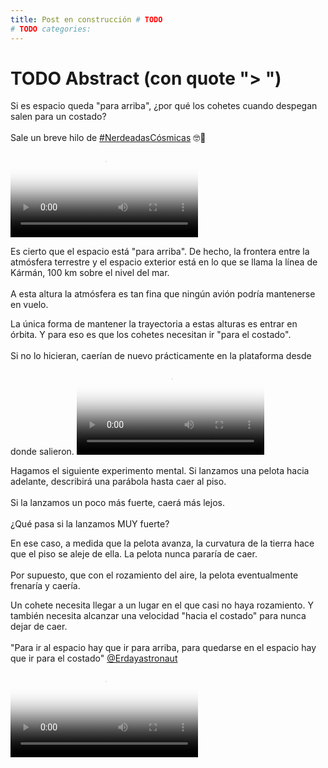 ```yaml
---
title: Post en construcción # TODO
# TODO categories: 
---
```

# TODO Abstract (con quote "> ")

<div class="card-tweets" dir="auto">
    <p>Si es espacio queda "para arriba", ¿por qué los cohetes cuando despegan salen para un costado?<br />
<br />
Sale un breve hilo de <a class="entity-hashtag" href="/hashtag/NerdeadasC%C3%B3smicas">#NerdeadasCósmicas</a> 🤓🌌 <span class="entity-video"><video controls poster="https://pbs.twimg.com/ext_tw_video_thumb/1303360605651374085/pu/img/i5MfgHR2nwfWee-A.jpg"><source src="https://video.twimg.com/ext_tw_video/1303360605651374085/pu/vid/1280x720/JQzGfQ06QSVTjmxi.mp4?tag=10" type="video/mp4"><br />
<source src="https://video.twimg.com/ext_tw_video/1303360605651374085/pu/pl/vhdtHr5xHdVp65vQ.m3u8?tag=10" type="application/x-mpegURL"> Sorry, your browser doesn't support embedded videos<br><img alt="" src="https://pbs.twimg.com/ext_tw_video_thumb/1303360605651374085/pu/img/i5MfgHR2nwfWee-A.jpg"></video></span></p>
    <p>Es cierto que el espacio está "para arriba". De hecho, la frontera entre la atmósfera terrestre y el espacio exterior está en lo que se llama la línea de Kármán, 100 km sobre el nivel del mar.<br />
<br />
A esta altura la atmósfera es tan fina que ningún avión podría mantenerse en vuelo. <span class="entity-image"><a href="https://pbs.twimg.com/media/EhaAxD0WoAgWhGW.jpg" target="_blank"><img alt="" src="https://pbs.twimg.com/media/EhaAxD0WoAgWhGW.jpg" data-src="https://pbs.twimg.com/media/EhaAxD0WoAgWhGW.jpg"></a></span></p>
    <p>La única forma de mantener la trayectoria a estas alturas es entrar en órbita. Y para eso es que los cohetes necesitan ir "para el costado". <br />
<br />
Si no lo hicieran, caerían de nuevo prácticamente en la plataforma desde donde salieron. <span class="entity-video-gif"><video autoplay loop controls poster="https://pbs.twimg.com/tweet_video_thumb/EhaBOioWoAEaK2_.jpg"><source src="https://video.twimg.com/tweet_video/EhaBOioWoAEaK2_.mp4" type="video/mp4"><img alt="Wiley Coyote GIF" src="https://pbs.twimg.com/tweet_video_thumb/EhaBOioWoAEaK2_.jpg"></video></span></p>
    <p>Hagamos el siguiente experimento mental. Si lanzamos una pelota hacia adelante, describirá una parábola hasta caer al piso.<br />
<br />
Si la lanzamos un poco más fuerte, caerá más lejos.<br />
<br />
¿Qué pasa si la lanzamos MUY fuerte? <span class="entity-image"><a href="https://pbs.twimg.com/media/EhaBAEJX0AAdm5Z.png" target="_blank"><img alt="" src="https://pbs.twimg.com/media/EhaBAEJX0AAdm5Z.png" data-src="https://pbs.twimg.com/media/EhaBAEJX0AAdm5Z.png"></a></span></p>
    <p>En ese caso, a medida que la pelota avanza, la curvatura de la tierra hace que el piso se aleje de ella. La pelota nunca pararía de caer.<br />
<br />
Por supuesto, que con el rozamiento del aire, la pelota eventualmente frenaría y caería.</p>
    <p>Un cohete necesita llegar a un lugar en el que casi no haya rozamiento. Y también necesita alcanzar una velocidad "hacia el costado" para nunca dejar de caer.<br />
<br />
 "Para ir al espacio hay que ir para arriba, para quedarse en el espacio hay que ir para el costado" <a class="entity-mention" href="https://twitter.com/Erdayastronaut">@Erdayastronaut</a> <span class="entity-video-gif"><video autoplay loop controls poster="https://pbs.twimg.com/tweet_video_thumb/EhaBPgyWsAA2rir.jpg"><source src="https://video.twimg.com/tweet_video/EhaBPgyWsAA2rir.mp4" type="video/mp4"><img alt="Earth Orbit GIF" src="https://pbs.twimg.com/tweet_video_thumb/EhaBPgyWsAA2rir.jpg"></video></span></p>
</div>

